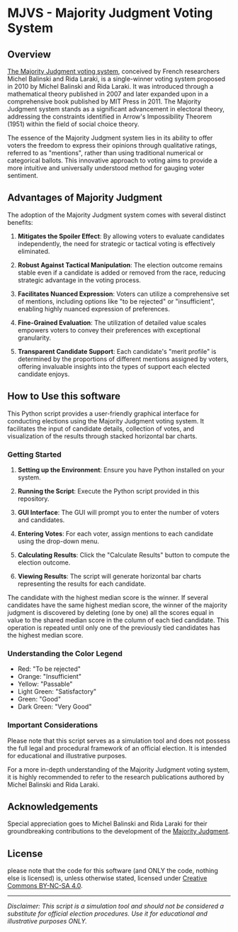 # MJVS - Majority Judgment Voting System

## Overview

[The Majority Judgment voting system](https://en.wikipedia.org/wiki/Majority_judgment), conceived by French researchers Michel Balinski and Rida Laraki, is a single-winner voting system proposed in 2010 by Michel Balinski and Rida Laraki. It was introduced through a mathematical theory published in 2007 and later expanded upon in a comprehensive book published by MIT Press in 2011. The Majority Judgment system stands as a significant advancement in electoral theory, addressing the constraints identified in Arrow's Impossibility Theorem (1951) within the field of social choice theory.

The essence of the Majority Judgment system lies in its ability to offer voters the freedom to express their opinions through qualitative ratings, referred to as "mentions", rather than using traditional numerical or categorical ballots. This innovative approach to voting aims to provide a more intuitive and universally understood method for gauging voter sentiment.

## Advantages of Majority Judgment

The adoption of the Majority Judgment system comes with several distinct benefits:

1. **Mitigates the Spoiler Effect**: By allowing voters to evaluate candidates independently, the need for strategic or tactical voting is effectively eliminated.

2. **Robust Against Tactical Manipulation**: The election outcome remains stable even if a candidate is added or removed from the race, reducing strategic advantage in the voting process.

3. **Facilitates Nuanced Expression**: Voters can utilize a comprehensive set of mentions, including options like "to be rejected" or "insufficient", enabling highly nuanced expression of preferences.

4. **Fine-Grained Evaluation**: The utilization of detailed value scales empowers voters to convey their preferences with exceptional granularity.

5. **Transparent Candidate Support**: Each candidate's "merit profile" is determined by the proportions of different mentions assigned by voters, offering invaluable insights into the types of support each elected candidate enjoys.

## How to Use this software

This Python script provides a user-friendly graphical interface for conducting elections using the Majority Judgment voting system. It facilitates the input of candidate details, collection of votes, and visualization of the results through stacked horizontal bar charts.

### Getting Started

1. **Setting up the Environment**: Ensure you have Python installed on your system.

2. **Running the Script**: Execute the Python script provided in this repository.

3. **GUI Interface**: The GUI will prompt you to enter the number of voters and candidates.

4. **Entering Votes**: For each voter, assign mentions to each candidate using the drop-down menu.

5. **Calculating Results**: Click the "Calculate Results" button to compute the election outcome.

6. **Viewing Results**: The script will generate horizontal bar charts representing the results for each candidate.
   
The candidate with the highest median score is the winner. If several candidates have the same highest median score, the winner of the majority judgment is discovered by deleting (one by one) all the scores equal in value to the shared median score in the column of each tied candidate. This operation is repeated until only one of the previously tied candidates has the highest median score. 

### Understanding the Color Legend

- Red: "To be rejected"
- Orange: "Insufficient"
- Yellow: "Passable"
- Light Green: "Satisfactory"
- Green: "Good"
- Dark Green: "Very Good"

### Important Considerations

Please note that this script serves as a simulation tool and does not possess the full legal and procedural framework of an official election. It is intended for educational and illustrative purposes.

For a more in-depth understanding of the Majority Judgment voting system, it is highly recommended to refer to the research publications authored by Michel Balinski and Rida Laraki.

## Acknowledgements

Special appreciation goes to Michel Balinski and Rida Laraki for their groundbreaking contributions to the development of the [Majority Judgment](https://en.wikipedia.org/wiki/Majority_judgment).

## License

please note that the code for this software (and ONLY the code, nothing else is licensed) is, unless otherwise stated, licensed under [Creative Commons BY-NC-SA 4.0](https://creativecommons.org/licenses/by-nc-sa/4.0/).

---

*Disclaimer: This script is a simulation tool and should not be considered a substitute for official election procedures. Use it for educational and illustrative purposes ONLY.*

